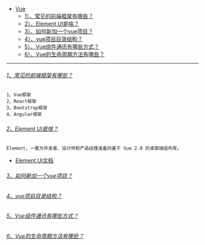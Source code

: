 * [Vue]()
    - [1）、常见的前端框架有哪些？]()
    - [2）、Element UI是啥？]()
    - [3）、如何新加一个vue项目？]()
    - [4）、vue项目目录结构？]()
    - [5）、Vue组件通讯有哪些方式？]()
    - [6）、Vue的生命周期方法有哪些？]()

---
###### [1、常见的前端框架有哪些？]()
    1、Vue框架
    2、React框架
    3、Bootstrap框架
    4、Angular框架

###### [2、Element UI是啥？]()
    Element，一套为开发者、设计师和产品经理准备的基于 Vue 2.0 的桌面端组件库。
* [Element UI文档](https://element.eleme.cn/#/zh-CN)


###### [3、如何新加一个vue项目？]()



###### [4、vue项目目录结构？]()

###### [5、Vue组件通讯有哪些方式？]()


###### [6、Vue的生命周期方法有哪些？]()


